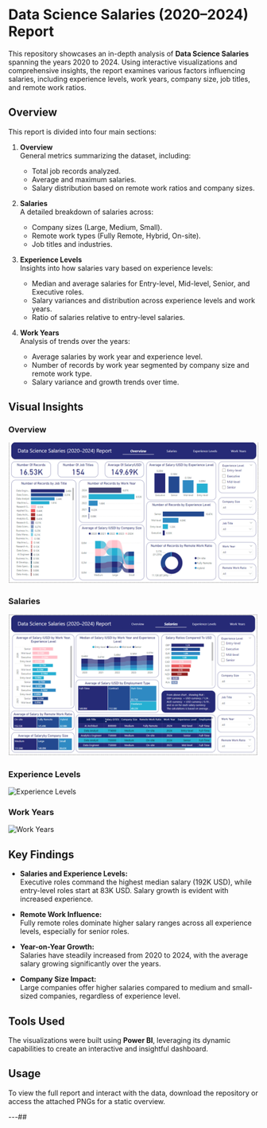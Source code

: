 # Data Science Salaries (2020–2024) Report

This repository showcases an in-depth analysis of **Data Science Salaries** spanning the years 2020 to 2024. Using interactive visualizations and comprehensive insights, the report examines various factors influencing salaries, including experience levels, work years, company size, job titles, and remote work ratios.

## Overview

This report is divided into four main sections:

1. **Overview**  
   General metrics summarizing the dataset, including:
   - Total job records analyzed.
   - Average and maximum salaries.
   - Salary distribution based on remote work ratios and company sizes.

2. **Salaries**  
   A detailed breakdown of salaries across:
   - Company sizes (Large, Medium, Small).
   - Remote work types (Fully Remote, Hybrid, On-site).
   - Job titles and industries.

3. **Experience Levels**  
   Insights into how salaries vary based on experience levels:
   - Median and average salaries for Entry-level, Mid-level, Senior, and Executive roles.
   - Salary variances and distribution across experience levels and work years.
   - Ratio of salaries relative to entry-level salaries.

4. **Work Years**  
   Analysis of trends over the years:
   - Average salaries by work year and experience level.
   - Number of records by work year segmented by company size and remote work type.
   - Salary variance and growth trends over time.

## Visual Insights

### Overview
![Overview](https://github.com/Sameh20200218AI/Data_Science_Salaries_Report_Using_PowerBI/blob/main/Data%20Science%20Salaries_%20Overview.png)

### Salaries
![Salaries](https://github.com/Sameh20200218AI/Data_Science_Salaries_Report_Using_PowerBI/blob/main/Data%20Science%20Salaries_Salaries.png)

### Experience Levels
![Experience Levels](./Data_Science_Salaries_Experience_Levels.png)

### Work Years
![Work Years](./Data_Science_Salaries_Work_Years.png)

## Key Findings

- **Salaries and Experience Levels:**  
  Executive roles command the highest median salary (192K USD), while entry-level roles start at 83K USD. Salary growth is evident with increased experience.

- **Remote Work Influence:**  
  Fully remote roles dominate higher salary ranges across all experience levels, especially for senior roles.

- **Year-on-Year Growth:**  
  Salaries have steadily increased from 2020 to 2024, with the average salary growing significantly over the years.

- **Company Size Impact:**  
  Large companies offer higher salaries compared to medium and small-sized companies, regardless of experience level.

## Tools Used

The visualizations were built using **Power BI**, leveraging its dynamic capabilities to create an interactive and insightful dashboard.

## Usage

To view the full report and interact with the data, download the repository or access the attached PNGs for a static overview.


---##


